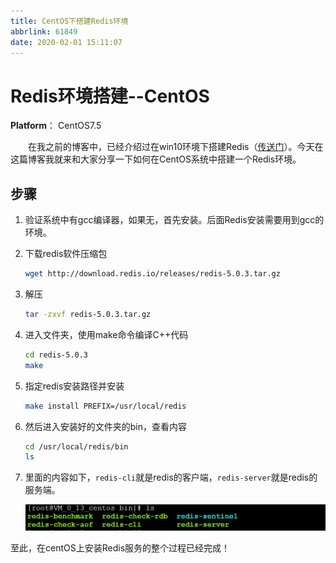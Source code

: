 ```yaml
---
title: CentOS下搭建Redis环境
abbrlink: 61849
date: 2020-02-01 15:11:07
---
```


# Redis环境搭建--CentOS

**Platform**： CentOS7.5

&emsp;&emsp;在我之前的博客中，已经介绍过在win10环境下搭建Redis（[传送门](http://leungyukshing.cn/archives/Redis-Installation-on-Windows.html)）。今天在这篇博客我就来和大家分享一下如何在CentOS系统中搭建一个Redis环境。

<!-- more -->

## 步骤

1. 验证系统中有gcc编译器，如果无，首先安装。后面Redis安装需要用到gcc的环境。

2. 下载redis软件压缩包

   ```bash
   wget http://download.redis.io/releases/redis-5.0.3.tar.gz
   ```

3. 解压

   ```bash
   tar -zxvf redis-5.0.3.tar.gz
   ```

4. 进入文件夹，使用make命令编译C++代码

   ```bash
   cd redis-5.0.3
   make
   ```

5. 指定redis安装路径并安装

   ```bash
   make install PREFIX=/usr/local/redis
   ```

6. 然后进入安装好的文件夹的bin，查看内容

   ```bash
   cd /usr/local/redis/bin
   ls
   ```

7. 里面的内容如下，`redis-cli`就是redis的客户端，`redis-server`就是redis的服务端。

   ![redis bin folder](/images/redis-centos.png)

至此，在centOS上安装Redis服务的整个过程已经完成！